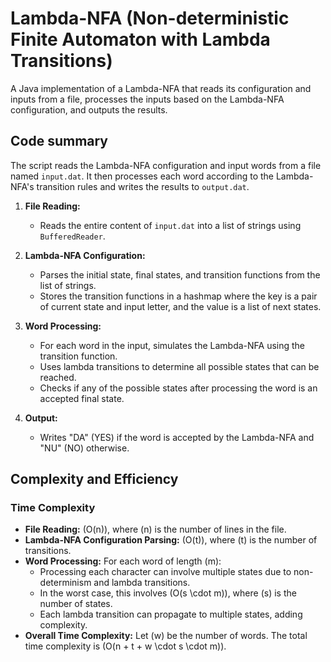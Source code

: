 # Lambda-NFA (Non-deterministic Finite Automaton with Lambda Transitions)

A Java implementation of a Lambda-NFA that reads its configuration and inputs from a file, processes the inputs based on the Lambda-NFA configuration, and outputs the results.

## Code summary

The script reads the Lambda-NFA configuration and input words from a file named `input.dat`. It then processes each word according to the Lambda-NFA's transition rules and writes the results to `output.dat`.

1. **File Reading:**
   - Reads the entire content of `input.dat` into a list of strings using `BufferedReader`.

2. **Lambda-NFA Configuration:**
   - Parses the initial state, final states, and transition functions from the list of strings.
   - Stores the transition functions in a hashmap where the key is a pair of current state and input letter, and the value is a list of next states.

3. **Word Processing:**
   - For each word in the input, simulates the Lambda-NFA using the transition function.
   - Uses lambda transitions to determine all possible states that can be reached.
   - Checks if any of the possible states after processing the word is an accepted final state.

4. **Output:**
   - Writes "DA" (YES) if the word is accepted by the Lambda-NFA and "NU" (NO) otherwise.

## Complexity and Efficiency

### Time Complexity
- **File Reading:** \(O(n)\), where \(n\) is the number of lines in the file.
- **Lambda-NFA Configuration Parsing:** \(O(t)\), where \(t\) is the number of transitions.
- **Word Processing:** For each word of length \(m\):
  - Processing each character can involve multiple states due to non-determinism and lambda transitions.
  - In the worst case, this involves \(O(s \cdot m)\), where \(s\) is the number of states.
  - Each lambda transition can propagate to multiple states, adding complexity.
- **Overall Time Complexity:** Let \(w\) be the number of words. The total time complexity is \(O(n + t + w \cdot s \cdot m)\).